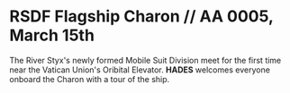 # RSDF Flagship Charon // AA 0005, March 15th
The River Styx's newly formed Mobile Suit Division meet for the first time near the Vatican Union's Oribital Elevator. **HADES** welcomes everyone onboard the Charon with a tour of the ship.
